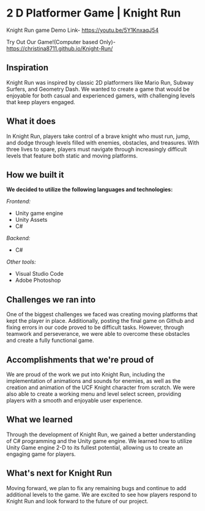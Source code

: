 # 2 D Platformer Game | Knight Run
Knight Run game
Demo Link- https://youtu.be/5Y1KnxaqJ54

Try Out Our Game!(Computer based Only)- https://christina8711.github.io/Knight-Run/
## Inspiration
Knight Run was inspired by classic 2D platformers like Mario Run, Subway Surfers, and Geometry Dash. We wanted to create a game that would be enjoyable for both casual and experienced gamers, with challenging levels that keep players engaged.
## What it does
In Knight Run, players take control of a brave knight who must run, jump, and dodge through levels filled with enemies, obstacles, and treasures. With three lives to spare, players must navigate through increasingly difficult levels that feature both static and moving platforms.

## How we built it

**We decided to utilize the following languages and technologies:**

_Frontend:_

- Unity game engine
- Unity Assets
- C#

_Backend:_

- C#

_Other tools:_

- Visual Studio Code
- Adobe Photoshop

## Challenges we ran into
One of the biggest challenges we faced was creating moving platforms that kept the player in place. Additionally, posting the final game on Github and fixing errors in our code proved to be difficult tasks. However, through teamwork and perseverance, we were able to overcome these obstacles and create a fully functional game.
## Accomplishments that we're proud of
We are proud of the work we put into Knight Run, including the implementation of animations and sounds for enemies, as well as the creation and animation of the UCF Knight character from scratch. We were also able to create a working menu and level select screen, providing players with a smooth and enjoyable user experience.
## What we learned
Through the development of Knight Run, we gained a better understanding of C# programming and the Unity game engine. We learned how to utilize Unity Game engine 2-D to its fullest potential, allowing us to create an engaging game for players.
## What's next for Knight Run
Moving forward, we plan to fix any remaining bugs and continue to add additional levels to the game. We are excited to see how players respond to Knight Run and look forward to the future of our project.
